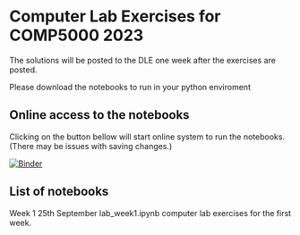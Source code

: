 # Computer Lab Exercises for COMP5000 2023

The solutions will be posted to the DLE one week after the exercises
are posted.

Please download the notebooks to run in your python enviroment

##  Online access to the notebooks

Clicking on the button bellow will start online system to run the notebooks.
(There may be issues with saving changes.)

[![Binder](https://mybinder.org/badge_logo.svg)](https://mybinder.org/v2/gh/cmcneile/COMP5000-2023-lab/HEAD)

## List of notebooks

Week 1  25th September
lab_week1.ipynb computer lab exercises for the first week.

